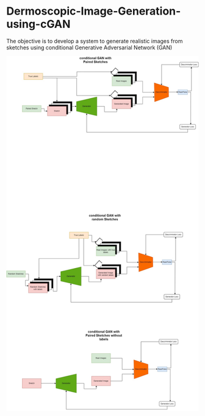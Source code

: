 # Dermoscopic-Image-Generation-using-cGAN
The objective is to develop a system to generate realistic images from sketches using conditional Generative Adversarial Network (GAN)

![cGAN](cGAN.gyan.all.jpg)


